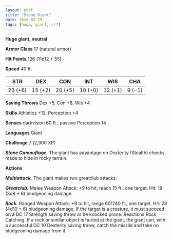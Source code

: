 ```yaml
---
layout: post
title: "Stone Giant"
date: 2016-02-29
tags: [huge, giant, cr7]
---
```


**Huge giant, neutral**

**Armor Class** 17 (natural armor)

**Hit Points** 126 (11d12 + 55)

**Speed** 40 ft.

|   STR   |   DEX   |   CON   |   INT   |   WIS   |   CHA   |
|:-----:|:-----:|:-----:|:-----:|:-----:|:-----:|
| 23 (+6) | 15 (+2) | 20 (+5) | 10 (+0) | 12 (+1) | 9 (−1) |



**Saving Throws** Dex +5, Con +8, Wis +4 

**Skills** Athletics +12, Perception +4 

**Senses** darkvision 60 ft., passive Perception 14 

**Languages** Giant 

**Challenge** 7 (2,900 XP)

***Stone Camouflage.*** The giant has advantage on Dexterity (Stealth) checks made to hide in rocky terrain. 

**Actions** 

***Multiattack.*** The giant makes two greatclub attacks. 

***Greatclub.*** Melee Weapon Attack: +9 to hit, reach 15 ft., one target. Hit: 19 (3d8 + 6) bludgeoning damage. 

***Rock.*** Ranged Weapon Attack: +9 to hit, range 60/240 ft., one target. Hit: 28 (4d10 + 6) bludgeoning damage. If the target is a creature, it must succeed on a DC 17 Strength saving throw or be knocked prone. Reactions Rock Catching. If a rock or similar object is hurled at the giant, the giant can, with a successful DC 10 Dexterity saving throw, catch the missile and take no bludgeoning damage from it.
